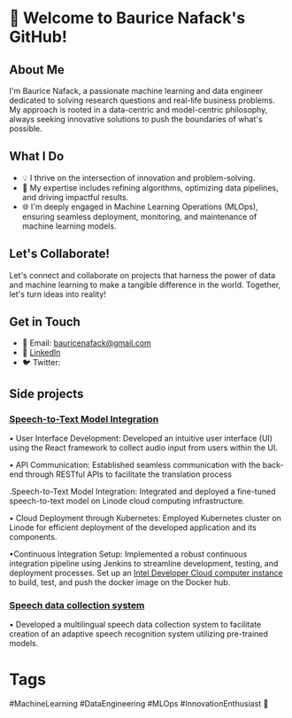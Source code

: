 # 👋 Welcome to Baurice Nafack's GitHub!

## About Me
I'm Baurice Nafack, a passionate machine learning and data engineer dedicated to solving research questions and real-life business problems. My approach is rooted in a data-centric and model-centric philosophy, always seeking innovative solutions to push the boundaries of what's possible.

## What I Do
- 💡 I thrive on the intersection of innovation and problem-solving.
- 🔧 My expertise includes refining algorithms, optimizing data pipelines, and driving impactful results.
- 🌐 I'm deeply engaged in Machine Learning Operations (MLOps), ensuring seamless deployment, monitoring, and maintenance of machine learning models.

## Let's Collaborate!
Let's connect and collaborate on projects that harness the power of data and machine learning to make a tangible difference in the world. Together, let's turn ideas into reality!

## Get in Touch
- 📧 Email: bauricenafack@gmail.com 
- 💼 [LinkedIn](https://www.linkedin.com/in/baurice-nafack/) 
- 🐦 Twitter:

## Side projects
### [Speech-to-Text Model Integration](https://github.com/Sueza-project/speechci)
• User Interface Development: Developed an intuitive user interface (UI) using
the React framework to collect audio input from users within the UI.

• API Communication: Established seamless communication with the back-end through
RESTful APIs to facilitate the translation process

.Speech-to-Text Model Integration: Integrated and deployed a fine-tuned speech-to-text
model on Linode cloud computing infrastructure.

• Cloud Deployment through Kubernetes: Employed Kubernetes cluster on Linode for
efficient deployment of the developed application and its components.

•Continuous Integration Setup: Implemented a robust continuous integration pipeline
using Jenkins to streamline development, testing, and deployment processes. Set up an [Intel Developer Cloud computer instance](https://console.cloud.intel.com/compute/reserve) to build, test, and push the docker image on the Docker hub. 

### [Speech data collection system](https://sueza.eparchemin.com/contribute)
• Developed a multilingual speech data collection system to facilitate
creation of an adaptive speech recognition system utilizing pre-trained models.

# Tags
#MachineLearning #DataEngineering #MLOps #InnovationEnthusiast 🤖
